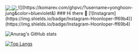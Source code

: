 <a href="https://github.com/anuraghazra/github-readme-stats">
  <img align="center" src="https://komarev.com/ghpvc/?username=yonghoon-jung&color=blueviolet&" />
</a>
<a href="https://github.com/anuraghazra/convoychat">
  <img align="center" src="https://img.shields.io/badge/Instagram-Hoonloper-ff69b4" />
</a>
<!-- 조회수를 나타냄 -->
![](https://komarev.com/ghpvc/?username=yonghoon-jung&color=blueviolet&)
### Hi there 👋
[![Instagram](https://img.shields.io/badge/Instagram-Hoonloper-ff69b4)](https://img.shields.io/badge/Instagram-Hoonloper-ff69b4)

<!-- 통계를 나타냄 -->
![Anurag's GitHub stats](https://github-readme-stats.vercel.app/api?username=yonghoon-jung&show_icons=true&theme=radical)


<!-- 사용하는 언어를 나타냄 -->
[![Top Langs](https://github-readme-stats.vercel.app/api/top-langs/?username=yonghoon-jung)](https://github.com/anuraghazra/github-readme-stats)

<!--
**Yonghoon-Jung/Yonghoon-Jung** is a ✨ _special_ ✨ repository because its `README.md` (this file) appears on your GitHub profile.

Here are some ideas to get you started:

- 🔭 I’m currently working on ...
- 🌱 I’m currently learning ...
- 👯 I’m looking to collaborate on ...
- 🤔 I’m looking for help with ...
- 💬 Ask me about ...
- 📫 How to reach me: ...
- 😄 Pronouns: ...
- ⚡ Fun fact: ...
-->
